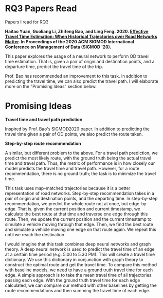 # RQ3 Papers Read 
Papers I read for RQ3

**Haitao Yuan, Guoliang Li, Zhifeng Bao, and Ling Feng. 2020. [**Effective Travel Time Estimation: When Historical Trajectories over Road Networks Matter**](https://baozhifeng.net/papers/sigmod20-deepod.pdf). In Proceedings of the 2020 ACM SIGMOD International Conference on Management of Data (SIGMOD '20).**

This paper explores the usage of a neural network to perform OD travel time estimation. That is, given a pair of origin and destination points, and a departure time, predict the travel time of the trip. 

Prof. Bao has recommended an improvement to this task. In addition to predicting the travel time, we can also predict the travel path. I will elaborate more on the "Promising Ideas" section below. 



# Promising Ideas

**Travel time and travel path prediction**

Inspired by Prof. Bao's SIGMOD2020 paper. In addition to predicting the travel time given a pair of OD points, we also predict the route taken. 

**Step-by-step route recommendation** 

A similar, but different problem to the above. For a travel path prediction, we predict the most likely route, with the ground truth being the actual travel time and travel path. Thus, the metric of performance is in how closely our model predicts the travel time and travel path. However, for a route recommendation, there is no ground truth; the task is to minimize the travel time. 

This task uses map-matched trajectories because it is a better representation of road networks. Step-by-step recommendation takes in a pair of origin and destination points, and the departing time. In step-by-step recommendation, we predict the whole route not at once, but edge-by-edge. That is, given the current position and current timestamp, we calculate the best route at that time and traverse one edge through this route. Then, we update the current position and the current timestamp to simulate a vehicle moving through that edge. Then, we find the best route and simulate a vehicle moving one edge on that route again. We repeat this until we reach the destination. 

I would imagine that this task combines deep neural networks and graph theory. A deep neural network is used to predict the travel time of an edge at a certain time period (e.g. 5.00 to 5.30 PM). This will create a travel time dictionary. We use this dictionary in conjunction with graph theory to construct the optimal route and get the travel time. To compare this method with baseline models, we need to have a ground truth travel time for each edge. A simple approach is to take the mean travel time of all trajectories passing each edge. With the ground truth travel time for each edge calculated, we can compare our method with other baselines by getting the route recommendations and then summing the travel time of each edge. 
